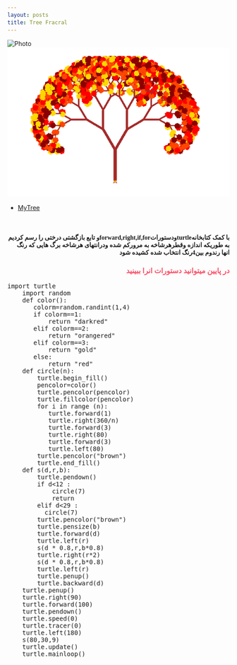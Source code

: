 ```yaml
---
layout: posts
title: Tree Fracral
---
```

![Photo](C:\git\personal_website_template\assets\images\tree.png)
![Photo22](\assets\images\tree.png)

* [MyTree](C:\git\personal_website_template\static_files\Treeme.html)

<html>
<body>
<br>
<h4 style="text-align:right ;font-family: Tahoma">
   و تابع بازگشتی درختی را رسم کردیمforward,right,if,forودستوراتturtleبا کمک کتابخانه    
<br>
      به طوریکه اندازه وقطرهرشاخه به مرورکم شده ودرانتهای هرشاخه برگ هایی که رنگ انها رندوم بین4رنگ انتخاب شده کشیده شود    
</h4>
<h3 style="text-align: right;font-family: Tahoma; color:rgba(249, 2, 35, 0.686)">در پایین میتوانید دستورات انرا ببینید</h3>
<pre>import turtle
    import random
    def color():
       colorm=random.randint(1,4)
       if colorm==1:
           return "darkred"
       elif colorm==2:
           return "orangered"
       elif colorm==3:
           return "gold"
       else:
           return "red"
    def circle(n):
        turtle.begin_fill()
        pencolor=color()
        turtle.pencolor(pencolor)
        turtle.fillcolor(pencolor)
        for i in range (n):
           turtle.forward(1)
           turtle.right(360/n)
           turtle.forward(3)
           turtle.right(80)
           turtle.forward(3)
           turtle.left(80)
        turtle.pencolor("brown")
        turtle.end_fill()
    def s(d,r,b):
        turtle.pendown()
        if d<12 :
            circle(7)
            return 
        elif d<29 :
          circle(7)  
        turtle.pencolor("brown")
        turtle.pensize(b)
        turtle.forward(d)
        turtle.left(r)
        s(d * 0.8,r,b*0.8)
        turtle.right(r*2) 
        s(d * 0.8,r,b*0.8)
        turtle.left(r)
        turtle.penup()
        turtle.backward(d)
    turtle.penup()
    turtle.right(90)
    turtle.forward(100)
    turtle.pendown()
    turtle.speed(0)
    turtle.tracer(0)
    turtle.left(180)
    s(80,30,9)
    turtle.update()
    turtle.mainloop()
    </pre>
</body>
</html>